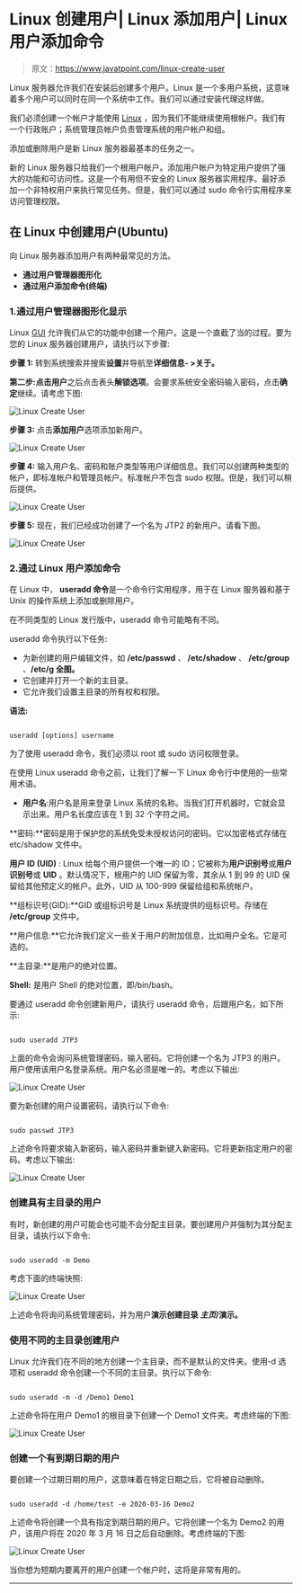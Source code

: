 # Linux 创建用户| Linux 添加用户| Linux 用户添加命令

> 原文：<https://www.javatpoint.com/linux-create-user>

Linux 服务器允许我们在安装后创建多个用户。Linux 是一个多用户系统，这意味着多个用户可以同时在同一个系统中工作。我们可以通过安装代理这样做。

我们必须创建一个帐户才能使用 [Linux](https://www.javatpoint.com/linux-tutorial) ，因为我们不能继续使用根帐户。我们有一个行政账户；系统管理员帐户负责管理系统的用户帐户和组。

添加或删除用户是新 Linux 服务器最基本的任务之一。

新的 Linux 服务器只给我们一个根用户帐户。添加用户帐户为特定用户提供了强大的功能和可访问性。这是一个有用但不安全的 Linux 服务器实用程序。最好添加一个非特权用户来执行常见任务。但是，我们可以通过 sudo 命令行实用程序来访问管理权限。

## 在 Linux 中创建用户(Ubuntu)

向 Linux 服务器添加用户有两种最常见的方法。

*   **通过用户管理器图形化**
*   **通过用户添加命令(终端)**

### 1.通过用户管理器图形化显示

Linux [GUI](https://www.javatpoint.com/gui-full-form) 允许我们从它的功能中创建一个用户。这是一个直截了当的过程。要为您的 Linux 服务器创建用户，请执行以下步骤:

**步骤 1:** 转到系统搜索并搜索**设置**并导航至**详细信息- >关于。**

**第二步:**点击**用户**之后点击表头**解锁选项**。会要求系统安全密码输入密码，点击**确定**继续。请考虑下图:

![Linux Create User](img/cd9d0c10b1cfaca8231905549938e44d.png)

**步骤 3:** 点击**添加用户**选项添加新用户。

![Linux Create User](img/7920ef2966ab719445fdffca932fca0a.png)

**步骤 4:** 输入用户名、密码和账户类型等用户详细信息。我们可以创建两种类型的帐户，即标准帐户和管理员帐户。标准帐户不包含 sudo 权限。但是，我们可以稍后提供。

![Linux Create User](img/759401616d6e9d311cdc6020597fb96f.png)

**步骤 5:** 现在，我们已经成功创建了一个名为 JTP2 的新用户。请看下图。

![Linux Create User](img/4183121a27d981e3e9ae31e1a36b3970.png)

### 2.通过 Linux 用户添加命令

在 Linux 中， **useradd 命令**是一个命令行实用程序，用于在 Linux 服务器和基于 Unix 的操作系统上添加或删除用户。

在不同类型的 Linux 发行版中，useradd 命令可能略有不同。

useradd 命令执行以下任务:

*   为新创建的用户编辑文件，如 **/etc/passwd** 、 **/etc/shadow** 、 **/etc/group** 、**/etc/g 全图。**
*   它创建并打开一个新的主目录。
*   它允许我们设置主目录的所有权和权限。

**语法:**

```

useradd [options] username

```

为了使用 useradd 命令，我们必须以 root 或 sudo 访问权限登录。

在使用 Linux useradd 命令之前，让我们了解一下 Linux 命令行中使用的一些常用术语。

*   **用户名**:用户名是用来登录 Linux 系统的名称。当我们打开机器时，它就会显示出来。用户名长度应该在 1 到 32 个字符之间。

**密码:**密码是用于保护您的系统免受未授权访问的密码。它以加密格式存储在 etc/shadow 文件中。

**用户 ID (UID)** : Linux 给每个用户提供一个唯一的 ID；它被称为**用户识别号**或**用户识别号**或 **UID** 。默认情况下，根用户的 UID 保留为零，其余从 1 到 99 的 UID 保留给其他预定义的帐户。此外，UID 从 100-999 保留给组和系统帐户。

**组标识号(GID):**GID 或组标识号是 Linux 系统提供的组标识号。存储在 **/etc/group** 文件中。

**用户信息:**它允许我们定义一些关于用户的附加信息，比如用户全名。它是可选的。

**主目录:**是用户的绝对位置。

**Shell:** 是用户 Shell 的绝对位置，即/bin/bash。

要通过 useradd 命令创建新用户，请执行 useradd 命令，后跟用户名，如下所示:

```

sudo useradd JTP3

```

上面的命令会询问系统管理密码，输入密码。它将创建一个名为 JTP3 的用户。用户使用该用户名登录系统。用户名必须是唯一的。考虑以下输出:

![Linux Create User](img/362a737e83a13bf23f3ef0f4313b3372.png)

要为新创建的用户设置密码，请执行以下命令:

```

sudo passwd JTP3

```

上述命令将要求输入新密码，输入密码并重新键入新密码。它将更新指定用户的密码。考虑以下输出:

![Linux Create User](img/053ade55e96879892b46d118fe0e52ae.png)

### 创建具有主目录的用户

有时，新创建的用户可能会也可能不会分配主目录。要创建用户并强制为其分配主目录，请执行以下命令:

```

sudo useradd -m Demo

```

考虑下面的终端快照:

![Linux Create User](img/0831f654a798a47f40046d08d1cd476c.png)

上述命令将询问系统管理密码，并为用户**演示创建目录 ***主页*/演示**。**

### 使用不同的主目录创建用户

Linux 允许我们在不同的地方创建一个主目录，而不是默认的文件夹。使用-d 选项和 useradd 命令创建一个不同的主目录。执行以下命令:

```

sudo useradd -m -d /Demo1 Demo1

```

上述命令将在用户 Demo1 的根目录下创建一个 Demo1 文件夹。考虑终端的下图:

![Linux Create User](img/9ddc0164bfd2b97732c0d04f943a40de.png)

### 创建一个有到期日期的用户

要创建一个过期日期的用户，这意味着在特定日期之后，它将被自动删除。

```

sudo useradd -d /home/test -e 2020-03-16 Demo2

```

上述命令将创建一个具有指定到期日期的用户。它将创建一个名为 Demo2 的用户，该用户将在 2020 年 3 月 16 日之后自动删除。考虑终端的下图:

![Linux Create User](img/db42a6d0997c7db81fbfd00dea2df277.png)

当你想为短期内要离开的用户创建一个帐户时，这将是非常有用的。

* * *